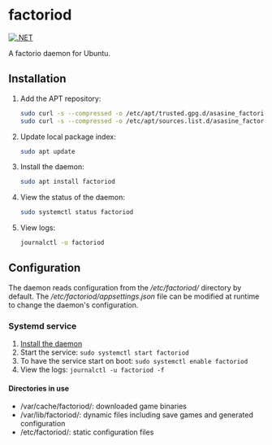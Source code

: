 # factoriod
[![.NET](https://github.com/asasine/factoriod/actions/workflows/dotnet.yml/badge.svg)](https://github.com/asasine/factoriod/actions/workflows/dotnet.yml)

A factorio daemon for Ubuntu.

## Installation
1. Add the APT repository:
    ```bash
    sudo curl -s --compressed -o /etc/apt/trusted.gpg.d/asasine_factoriod.asc 'https://asasine.github.io/factoriod/KEY.asc'
    sudo curl -s --compressed -o /etc/apt/sources.list.d/asasine_factoriod.list https://asasine.github.io/factoriod/sources.list
    ```

1. Update local package index:
    ```bash
    sudo apt update
    ```

1. Install the daemon:
    ```bash
    sudo apt install factoriod
    ```

1. View the status of the daemon:
    ```bash
    sudo systemctl status factoriod
    ```

1. View logs:
    ```bash
    journalctl -u factoriod

## Configuration
The daemon reads configuration from the _/etc/factoriod/_ directory by default.
The _/etc/factoriod/appsettings.json_ file can be modified at runtime to change the daemon's configuration.

### Systemd service
1. [Install the daemon](#building-the-debian-package)
1. Start the service: `sudo systemctl start factoriod`
1. To have the service start on boot: `sudo systemctl enable factoriod`
1. View the logs: `journalctl -u factoriod -f`

#### Directories in use
- /var/cache/factoriod/: downloaded game binaries
- /var/lib/factoriod/: dynamic files including save games and generated configuration
- /etc/factoriod/: static configuration files
